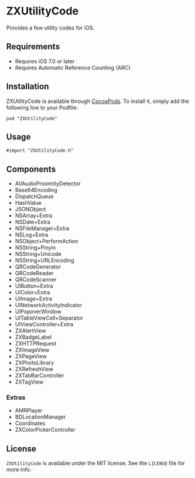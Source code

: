 ZXUtilityCode
===============
Provides a few utility codes for iOS.

## Requirements

* Requires iOS 7.0 or later
* Requires Automatic Reference Counting (ARC)

## Installation

ZXUtilityCode is available through [CocoaPods](http://cocoapods.org). To install it, simply add the following line to your Podfile:

```
pod "ZXUtilityCode"
```

## Usage

```
#import "ZXUtilityCode.h"
```

## Components

* AVAudioProximityDetector
* Base64Encoding
* DispatchQueue
* HashValue
* JSONObject
* NSArray+Extra
* NSDate+Extra
* NSFileManager+Extra
* NSLog+Extra
* NSObject+PerformAction
* NSString+Pinyin
* NSString+Unicode
* NSString+URLEncoding
* QRCodeGenerator
* QRCodeReader
* QRCodeScanner
* UIButton+Extra
* UIColor+Extra
* UIImage+Extra
* UINetworkActivityIndicator
* UIPopoverWindow
* UITableViewCell+Separator
* UIViewController+Extra
* ZXAlertView
* ZXBadgeLabel
* ZXHTTPRequest
* ZXImageView
* ZXPageView
* ZXPhotoLibrary
* ZXRefreshView
* ZXTabBarController
* ZXTagView

### Extras

* AMRPlayer
* BDLocationManager
* Coordinates
* ZXColorPickerController

## License

`ZXUtilityCode` is available under the MIT license. See the `LICENSE` file for more info.
